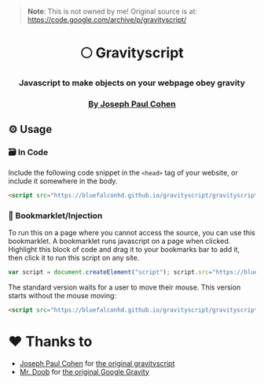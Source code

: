 > **Note**: This is not owned by me! Original source is at: https://code.google.com/archive/p/gravityscript/

<h1 align="center">🌕 Gravityscript</h1>
<h3 align="center">Javascript to make objects on your webpage obey gravity</p>
<h3 align="center"><a href="https://www.josephpcohen.com/">By Joseph Paul Cohen</a></h3>

## ⚙️ Usage

### 🗃 In Code
Include the following code snippet in the `<head>` tag of your website, or include it somewhere in the body.
```html
<script src="https://bluefalconhd.github.io/gravityscript/gravityscript.js"></script>
```
### 🔖 Bookmarklet/Injection
To run this on a page where you cannot access the source, you can use this bookmarklet. A bookmarklet runs javascript on a page when clicked. Highlight this block of code and drag it to your bookmarks bar to add it, then click it to run this script on any site.

```js
var script = document.createElement("script"); script.src="https://bluefalconhd.github.io/gravityscript/gravityscript.js"; document.body.appendChild(script); void(0);
```

The standard version waits for a user to move their mouse. This version starts without the mouse moving:
```html
<script src="https://bluefalconhd.github.io/gravityscript/gravityscript-autorun.js"></script>
```
# ❤️ Thanks to
- [Joseph Paul Cohen](https://www.josephpcohen.com/) for [the original gravityscript](https://code.google.com/archive/p/gravityscript/)
- [Mr. Doob](https://mrdoob.com/) for [the original Google Gravity](https://mrdoob.com/projects/chromeexperiments/google-gravity/)
